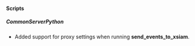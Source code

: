 
#### Scripts

##### CommonServerPython

- Added support for proxy settings when running **send_events_to_xsiam**.
